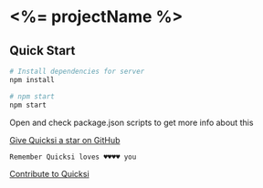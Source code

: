 # <%= projectName %>

## Quick Start

``` bash
# Install dependencies for server
npm install

# npm start
npm start
```

Open and check package.json scripts to get more info about this



[Give Quicksi a star on GitHub](https://github.com/AnayoOleru/quicksi)

`Remember Quicksi loves ♥️♥️♥️♥️ you`

[Contribute to Quicksi]()
